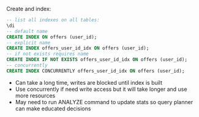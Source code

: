 
Create and index: 
```sql
-- list all indexes on all tables:
\di
-- default name
CREATE INDEX ON offers (user_id);
-- explicit name 
CREATE INDEX offers_user_id_idx ON offers (user_id);
-- if not exists requires name
CREATE INDEX IF NOT EXISTS offers_user_id_idx ON offers (user_id);
-- concurrently
CREATE INDEX CONCURRENTLY offers_user_id_idx ON offers (user_id);
```

- Can take a long time, writes are blocked until index is built
- Use concurrently if need write access but it will take longer and use more resources
- May need to run ANALYZE command to update stats so query planner can make educated decisions